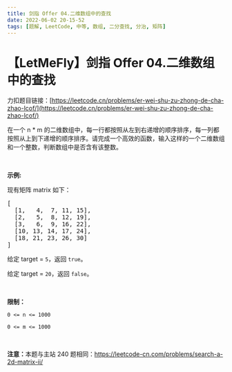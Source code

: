 ```yaml
---
title: 剑指 Offer 04.二维数组中的查找
date: 2022-06-02 20-15-52
tags: [题解, LeetCode, 中等, 数组, 二分查找, 分治, 矩阵]
---
```


# 【LetMeFly】剑指 Offer 04.二维数组中的查找

力扣题目链接：[https://leetcode.cn/problems/er-wei-shu-zu-zhong-de-cha-zhao-lcof/](https://leetcode.cn/problems/er-wei-shu-zu-zhong-de-cha-zhao-lcof/)

<p>在一个 n * m 的二维数组中，每一行都按照从左到右递增的顺序排序，每一列都按照从上到下递增的顺序排序。请完成一个高效的函数，输入这样的一个二维数组和一个整数，判断数组中是否含有该整数。</p>

<p> </p>

<p><strong>示例:</strong></p>

<p>现有矩阵 matrix 如下：</p>

<pre>
[
  [1,   4,  7, 11, 15],
  [2,   5,  8, 12, 19],
  [3,   6,  9, 16, 22],
  [10, 13, 14, 17, 24],
  [18, 21, 23, 26, 30]
]
</pre>

<p>给定 target = <code>5</code>，返回 <code>true</code>。</p>

<p>给定 target = <code>20</code>，返回 <code>false</code>。</p>

<p> </p>

<p><strong>限制：</strong></p>

<p><code>0 <= n <= 1000</code></p>

<p><code>0 <= m <= 1000</code></p>

<p> </p>

<p><strong>注意：</strong>本题与主站 240 题相同：<a href="https://leetcode-cn.com/problems/search-a-2d-matrix-ii/">https://leetcode-cn.com/problems/search-a-2d-matrix-ii/</a></p>


    